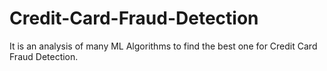 # Credit-Card-Fraud-Detection
It is an analysis of many ML Algorithms to find the best one for Credit Card Fraud Detection.
